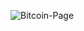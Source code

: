 
![Bitcoin-Page](https://github.com/EmmanuelVarela1302/Bitcoin-Page/assets/127144288/31fc970f-e0dc-4d34-b382-c33c965b46ce)
